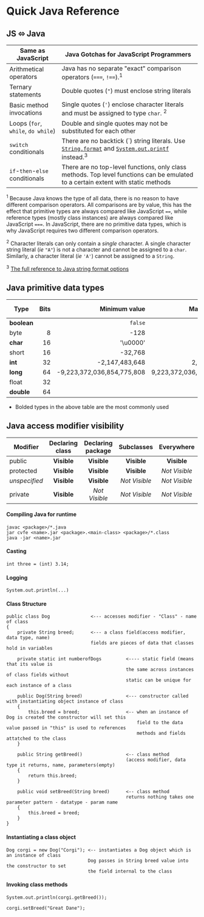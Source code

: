 # Quick Java Reference

## JS ⬄ Java

| Same as JavaScript                 | Java Gotchas for JavaScript Programmers                                                                                                                                                                                                                                                                   |
| ---------------------------------- | --------------------------------------------------------------------------------------------------------------------------------------------------------------------------------------------------------------------------------------------------------------------------------------------------------- |
| Arithmetical operators             | Java has no separate "exact" comparison operators (`===`, `!==`).<sup>1</sup>                                                                                                                                                                                                                             |
| Ternary statements                 | Double quotes (`"`) must enclose string literals                                                                                                                                                                                                                                                          |
| Basic method invocations           | Single quotes (`'`) enclose character literals and must be assigned to type `char`. <sup>2</sup>                                                                                                                                                                                                          |
| Loops (`for`, `while`, `do while`) | Double and single quotes may not be substituted for each other                                                                                                                                                                                                                                            |
| `switch` conditionals              | There are no backtick (\`) string literals. Use [`String.format`](https://docs.oracle.com/en/java/javase/11/docs/api/java.base/java/lang/String.html#format) and [`System.out.printf`](https://docs.oracle.com/en/java/javase/11/docs/api/java.base/java/io/PrintStream.html#printf) instead.<sup>3</sup> |
| `if`-`then`-`else` conditionals    | There are no top-level functions, only class methods. Top level functions can be emulated to a certain extent with static methods                                                                                                                                                                         |

<sup>1</sup> Because Java knows the type of all data, there is no reason to
have different comparison operators. All comparisons are by value, this has the
effect that primitive types are always compared like JavaScript `==`, while
reference types (mostly class instances) are always compared like JavaScript
`===`. In JavaScript, there are no primitive data types, which is why JavaScript
requires two different comparison operators.

<sup>2</sup> Character literals can only contain a _single_ character. A single
character string literal (_ie_ `"A"`) is not a character and cannot be assigned
to a `char`. Similarly, a character literal (_ie_ `'A'`) cannot be assigned to a
`String`.

<sup>3</sup> [The full reference to Java string format options](https://docs.oracle.com/en/java/javase/11/docs/api/java.base/java/util/Formatter.html#syntax)

## Java primitive data types

| Type        | Bits |              Minimum value |             Maximum value | Default value |
| ----------- | ---: | -------------------------: | ------------------------: | ------------: |
| **boolean** |      |                    `false` |                    `true` |       `false` |
| byte        |    8 |                       -128 |                       127 |             0 |
| **char**    |   16 |                   '\u0000' |                  '\uffff' |      '\u0000' |
| short       |   16 |                    -32,768 |                    32,767 |             0 |
| **int**     |   32 |             -2,147,483,648 |             2,147,483,647 |             0 |
| **long**    |   64 | -9,223,372,036,854,775,808 | 9,223,372,036,854,775,807 |            0L |
| float       |   32 |                            |                           |            0f |
| **double**  |   64 |                            |                           |            0d |

- Bolded types in the above table are the most commonly used

## Java access modifier visibility

| Modifier      | Declaring class | Declaring package |  Subclasses   |  Everywhere   |
| ------------- | :-------------: | :---------------: | :-----------: | :-----------: |
| public        |   **Visible**   |    **Visible**    |  **Visible**  |  **Visible**  |
| protected     |   **Visible**   |    **Visible**    |  **Visible**  | _Not Visible_ |
| _unspecified_ |   **Visible**   |    **Visible**    | _Not Visible_ | _Not Visible_ |
| private       |   **Visible**   |   _Not Visible_   | _Not Visible_ | _Not Visible_ |

#### Compiling Java for runtime

    javac <package>/*.java
    jar cvfe <name>.jar <package>.<main-class> <package>/*.class
    java -jar <name>.jar
    
#### Casting
    
    int three = (int) 3.14;
   
#### Logging 
    
    System.out.println(...)

#### Class Structure 

    public class Dog               <--- accesses modifier - "Class" - name of class
    {
        private String breed;      <--- a class field(access modifier, data type, name) 
                                   fields are pieces of data that classes hold in variables
                              
        private static int numberofDogs         <---- static field (means that its value is 
                                                the same across instances of class fields without 
                                                static can be unique for each instance of a class
                                        
        public Dog(String breed)                <--- constructor called with instantiating object instance of class
        {   
            this.breed = breed;                 <-- when an instance of Dog is created the constructor will set this 
                                                    field to the data value passed in "this" is used to references 
                                                    methods and fields attatched to the class
        }
        
        public String getBreed()                <-- class method 
                                                (access modifier, data type it returns, name, parameters(empty)
        {
            return this.breed;
        }

        public void setBreed(String breed)      <-- class method 
                                                returns nothing takes one parameter pattern - datatype - param name
        {
            this.breed = breed;
        }
    }
        
#### Instantiating a class object

    Dog corgi = new Dog("Corgi"); <-- instantiates a Dog object which is an instance of class 
                                  Dog passes in String breed value into the constructor to set 
                                  the field internal to the class
                               
#### Invoking class methods
    
    System.out.println(corgi.getBreed());
    
    corgi.setBreed("Great Dane");
    

        
